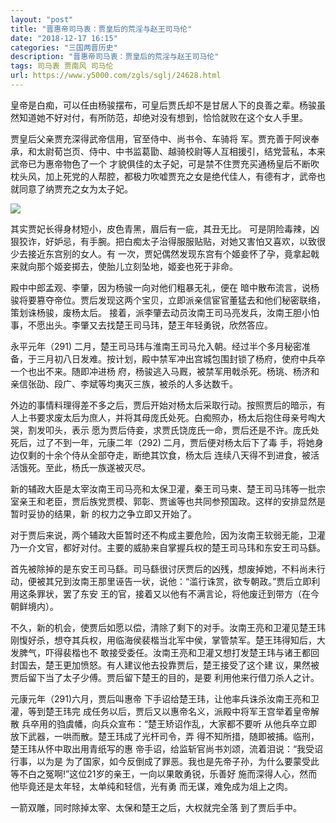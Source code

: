 ```yaml
---
layout: "post"
title: "晋惠帝司马衷：贾皇后的荒淫与赵王司马伦"
date: "2018-12-17 16:15"
categories: "三国两晋历史"
description: "晋惠帝司马衷：贾皇后的荒淫与赵王司马伦"
tags: 司马衷 贾南风 司马伦
url: https://www.y5000.com/zgls/sglj/24628.html
---
```






皇帝是白痴，可以任由杨骏摆布，可皇后贾氏却不是甘居人下的良善之辈。杨骏虽然知道她不好对付，有所防范，却绝对没有想到，恰恰就败在这个女人手里。

贾皇后父亲贾充深得武帝信用，官至侍中、尚书令、车骑将
军。贾充善于阿谀奉承，和太尉荀岂页、侍中、中书监葛勖、越骑校尉等人互相援引，结党营私，本来武帝已为惠帝物色了一个
才貌俱佳的太子妃，可是禁不住贾充买通杨皇后不断吹枕头风，加上死党的人帮腔，都极力吹嘘贾充之女是绝代佳人，有德有才，武帝也就同意了纳贾充之女为太子妃。

![](https://img.y5000.com/uploads/allimg/170803/12-1FP3134GN21.png)

其实贾妃长得身材短小，皮色青黑，眉后有一疵，其丑无比。
可是阴险毒辣，凶狠狡诈，好妒忌，有手腕。把白痴太子治得服服贴贴，对她又害怕又喜欢，以致很少去接近东宫别的女人。有
一次，贾妃偶然发现东宫有个姬妾怀了孕，竟拿起戟来就向那个姬妾掷去，使胎儿立刻坠地，姬妾也死于非命。

殿中中郎孟观、李肇，因为杨骏一向对他们粗暴无礼，便在
暗中散布流言，说杨骏将要篡夺帝位。贾后发现这两个宝贝，立即派亲信宦官董猛去和他们秘密联络，策划诛杨骏，废杨太后。
接着，派李肇去动员汝南王司马亮发兵，汝南王胆小怕事，不愿出头。李肇又去找楚王司马玮，楚王年轻勇锐，欣然答应。

永平元年（291)
二月，楚王司马玮与淮南王司马允入朝。经过半个多月秘密准备，于三月初八日发难。按计划，殿中禁军冲出宫城包围封锁了杨府，使府中兵卒一个也出不来。随即冲进杨
府，杨骏逃入马厩，被禁军用戟杀死。杨珧、杨济和亲信张劭、段广、李斌等均夷灭三族，被杀的人多达数千。

外边的事情料理得差不多之后，贾后开始对杨太后采取行动。按照贾后的暗示，有人上书要求废太后为庶人，并将其母庞氏处死。白痴照办，杨太后抱住母亲号啕大哭，割发叩头，表示
愿为贾后侍妾，求贾氏饶庞氏一命，贾后还是不许。庞氏处死后，过了不到一年，元康二年（292) 二月，贾后便对杨太后下了毒
手，将她身边仅剩的十余个侍从全部夺走，断绝其饮食，杨太后 连续八天得不到进食，被活活饿死。至此，杨氏一族遂被灭尽。

新的辅政大臣是太宰汝南王司马亮和太保卫灌，秦王司马柬、楚王司马玮等一批宗室亲王和老臣，贾后族党贾模、郭彰、贾谧等也共同参预国政。这样的安排显然是暂时妥协的结果，新
的权力之争立即又开始了。

对于贾后来说，两个辅政大臣暂时还不构成主要危险，因为汝南王软弱无能，卫灌乃一介文官，都好对付。主要的威胁来自掌握兵权的楚王司马玮和东安王司马繇。

首先被除掉的是东安王司马繇。司马繇很讨厌贾后的凶残，想废掉她，不料尚未行动，便被其兄到汝南王那里诬告一状，说他：“滥行诛赏，欲专朝政。”贾后立即利用这条罪状，罢了东安
王的官，接着又以他有不满言论，将他废迁到带方（在今朝鲜境内）。

不久，新的机会，使贾后如愿以偿，清除了剩下的对手。汝南王亮和卫灌见楚王玮刚愎好杀，想夺其兵权，用临海侯裴楷当北军中侯，掌管禁军。楚王玮得知后，大发脾气，吓得裴楷也不
敢接受委任。汝南王亮和卫灌又想打发楚王玮与诸王都回封国去，楚王更加愤怒。有人建议他去投靠贾后，楚王接受了这个建
议，果然被贾后留下当了太子少傅。贾后留下楚王的目的，是要 利用他来行借刀杀人之计。

元康元年（291)六月，贾后叫惠帝 下手诏给楚王玮，让他率兵诛杀汝南王亮和卫灌，等到楚王玮完 成任务以后，贾后又以惠帝名义，派殿中将军王宫举着皇帝解散
兵卒用的驺虞幡，向兵众宣布：“楚王矫诏作乱，大家都不要听 从他兵卒立即放下武器，一哄而散。楚王玮成了光杆司令，弄
得不知所措，随即被捕。临刑，楚王玮从怀中取出用青纸写的惠 帝手诏，给监斩官尚书刘颂，流着泪说：“我受诏行事，以为是
为了国家，如今反倒成了罪恶。我也是先帝子孙，为什么要蒙受此等不白之冤啊!”这位21岁的亲王，一向以果敢勇锐，乐善好
施而深得人心，然而他毕竟还是太年轻，太单纯和轻信，光有勇 而无谋，难免成为俎上之肉。

一箭双雕，同时除掉太宰、太保和楚王之后，大权就完全落 到了贾后手中。
